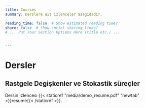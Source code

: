 ```yaml
---
title: Courses
summary: Derslere aıt izlenceler asagıdadır.

reading_time: false  # Show estimated reading time?
share: false  # Show social sharing links?
# ... Put Your Section Options Here (title etc.) ...


---
```


# Dersler 


## Rastgele Degişkenler ve Stokastik süreçler
Dersin izlencesı {{< staticref "media/demo_resume.pdf" "newtab" >}}resumé{{< /staticref >}}.